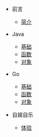 
- 前言
    - [简介](zh-cn/README.md)
    
- Java
    - [基础](zh-cn/Java/base.md)
    - [函数](zh-cn/Java/func.md)
    - [对象](zh-cn/Java/object.md)

- Go
    - [基础](zh-cn/Go/base.md)
    - [函数](zh-cn/Go/func.md)
    - [对象](zh-cn/Go/object.md)
- 自娱自乐
    - [体验](zh-cn/%E8%87%AA%E5%A8%B1%E8%87%AA%E4%B9%90/%E6%B3%A8%E5%86%8C%E4%BD%BF%E7%94%A8ChatGPT.md)